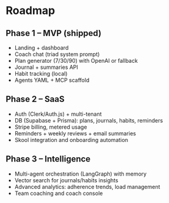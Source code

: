 # Roadmap

## Phase 1 – MVP (shipped)
- Landing + dashboard
- Coach chat (triad system prompt)
- Plan generator (7/30/90) with OpenAI or fallback
- Journal + summaries API
- Habit tracking (local)
- Agents YAML + MCP scaffold

## Phase 2 – SaaS
- Auth (Clerk/Auth.js) + multi-tenant
- DB (Supabase + Prisma): plans, journals, habits, reminders
- Stripe billing, metered usage
- Reminders + weekly reviews + email summaries
- Skool integration and onboarding automation

## Phase 3 – Intelligence
- Multi-agent orchestration (LangGraph) with memory
- Vector search for journals/habits insights
- Advanced analytics: adherence trends, load management
- Team coaching and coach console

